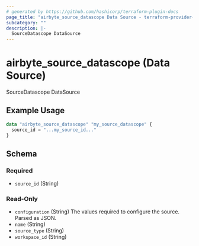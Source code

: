 ```yaml
---
# generated by https://github.com/hashicorp/terraform-plugin-docs
page_title: "airbyte_source_datascope Data Source - terraform-provider-airbyte"
subcategory: ""
description: |-
  SourceDatascope DataSource
---
```


# airbyte_source_datascope (Data Source)

SourceDatascope DataSource

## Example Usage

```terraform
data "airbyte_source_datascope" "my_source_datascope" {
  source_id = "...my_source_id..."
}
```

<!-- schema generated by tfplugindocs -->
## Schema

### Required

- `source_id` (String)

### Read-Only

- `configuration` (String) The values required to configure the source. Parsed as JSON.
- `name` (String)
- `source_type` (String)
- `workspace_id` (String)
